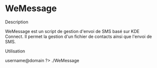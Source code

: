 # WeMessage

Description

WeMessage est un script de gestion d'envoi de SMS basé sur KDE Connect. Il permet la gestion d'un fichier de contacts ainsi que l'envoi de SMS.

Utilisation

username@domain ?> ./WeMessage
